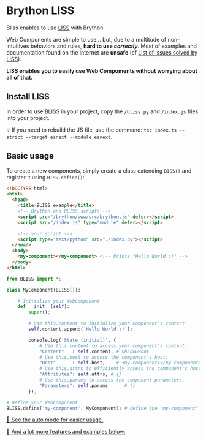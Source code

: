 # Brython LISS

Bliss enables to use [LISS](https://github.com/denis-migdal/LISS) with Brython


Web Components are simple to use... but, due to a multitude of non-intuitives behaviors and rules, **hard to use *correctly***. Most of examples and documentation found on the Internet are **unsafe** (cf [List of issues solved by LISS](https://github.com/denis-migdal/LISS#list-of-issues-solved-by-liss)).

**LISS enables you to easily use Web Compoments without worrying about all of that.**

## Install LISS

In order to use BLISS in your project, copy the `/bliss.py` and `/index.js` files into your project.

💡 If you need to rebuild the JS file, use the command: `tsc index.ts --strict --target esnext --module esnext`.

## Basic usage

To create a new components, simply create a class extending `BISS()` and register it using `BISS.define()`:

```html
<!DOCTYPE html>
<html>
  <head>
    <title>BLISS example</title>
    <!-- Brython and BLISS scripts -->
    <script src="/brython/www/src/brython.js" defer></script>
    <script src="/index.js" type="module" defer></script>

    <!-- your script -->
    <script type="text/python" src="./index.py"></script>
  </head>
  <body>
    <my-component></my-component> <!-- Prints "Hello World ;)" -->
  </body>
</html>
```

```python
from BLISS import *;

class MyComponent(BLISS()):

    # Initialize your WebComponent
    def __init__(self):
        super();

        # Use this.content to initialize your component's content
        self.content.append('Hello World ;)');

        console.log('State (initial)', {
            # Use this.content to access your component's content:
            "Content"   : self.content, # ShadowRoot
            # Use this.host to access the component's host:
            "Host"      : self.host,    # <my-component></my-component>
            # Use this.attrs to efficiently access the component's host's attributes:
            "Attributes": self.attrs, # {}
            # Use this.params to access the component parameters.
            "Parameters": self.params      # {}
        });

# Define your WebComponent
BLISS.define('my-component', MyComponent); # define the "my-component" component.
```

[📖 See the auto mode for easier usage.](#auto-mode)

[📖 And a lot more features and examples below.](#features-and-examples)

